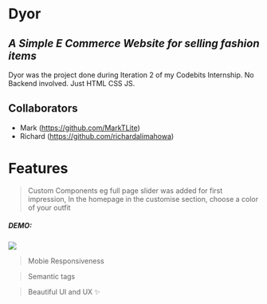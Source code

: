 # Dyor
## _A Simple E Commerce Website for selling fashion items_

Dyor was the project done during Iteration 2 of my Codebits Internship. No Backend involved. Just HTML CSS JS.  

## Collaborators
- Mark (https://github.com/MarkTLite) 
- Richard (https://github.com/richardalimahowa) 

# Features
 > Custom Components  eg full page slider was added for first impression, In the homepage in the customise section, choose a color of your outfit 
 
##### DEMO:    
![](public/assets/gifs/dyor.gif)

> Mobie Responsiveness

> Semantic tags 

> Beautiful UI and UX ✨